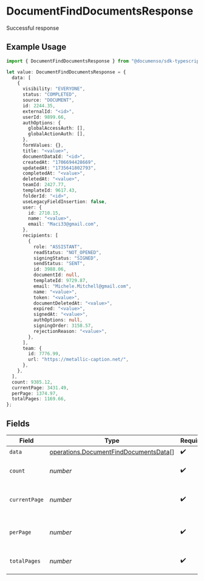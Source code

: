 # DocumentFindDocumentsResponse

Successful response

## Example Usage

```typescript
import { DocumentFindDocumentsResponse } from "@documenso/sdk-typescript/models/operations";

let value: DocumentFindDocumentsResponse = {
  data: [
    {
      visibility: "EVERYONE",
      status: "COMPLETED",
      source: "DOCUMENT",
      id: 2244.35,
      externalId: "<id>",
      userId: 9899.66,
      authOptions: {
        globalAccessAuth: [],
        globalActionAuth: [],
      },
      formValues: {},
      title: "<value>",
      documentDataId: "<id>",
      createdAt: "1706694428669",
      updatedAt: "1735641802793",
      completedAt: "<value>",
      deletedAt: "<value>",
      teamId: 2427.77,
      templateId: 9617.43,
      folderId: "<id>",
      useLegacyFieldInsertion: false,
      user: {
        id: 2710.15,
        name: "<value>",
        email: "Maci33@gmail.com",
      },
      recipients: [
        {
          role: "ASSISTANT",
          readStatus: "NOT_OPENED",
          signingStatus: "SIGNED",
          sendStatus: "SENT",
          id: 3988.06,
          documentId: null,
          templateId: 9729.87,
          email: "Michele.Mitchell@gmail.com",
          name: "<value>",
          token: "<value>",
          documentDeletedAt: "<value>",
          expired: "<value>",
          signedAt: "<value>",
          authOptions: null,
          signingOrder: 3158.57,
          rejectionReason: "<value>",
        },
      ],
      team: {
        id: 7776.99,
        url: "https://metallic-caption.net/",
      },
    },
  ],
  count: 9385.12,
  currentPage: 3431.49,
  perPage: 1374.97,
  totalPages: 1169.66,
};
```

## Fields

| Field                                                                                          | Type                                                                                           | Required                                                                                       | Description                                                                                    |
| ---------------------------------------------------------------------------------------------- | ---------------------------------------------------------------------------------------------- | ---------------------------------------------------------------------------------------------- | ---------------------------------------------------------------------------------------------- |
| `data`                                                                                         | [operations.DocumentFindDocumentsData](../../models/operations/documentfinddocumentsdata.md)[] | :heavy_check_mark:                                                                             | N/A                                                                                            |
| `count`                                                                                        | *number*                                                                                       | :heavy_check_mark:                                                                             | The total number of items.                                                                     |
| `currentPage`                                                                                  | *number*                                                                                       | :heavy_check_mark:                                                                             | The current page number, starts at 1.                                                          |
| `perPage`                                                                                      | *number*                                                                                       | :heavy_check_mark:                                                                             | The number of items per page.                                                                  |
| `totalPages`                                                                                   | *number*                                                                                       | :heavy_check_mark:                                                                             | The total number of pages.                                                                     |